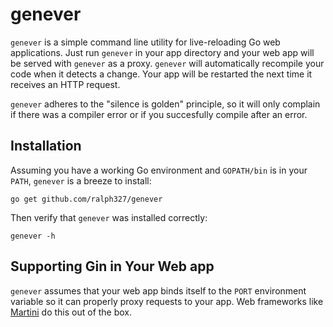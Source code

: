genever 
========

`genever` is a simple command line utility for live-reloading Go web applications. Just run `genever` in your app directory and your web app will be served with `genever` as a proxy. `genever` will automatically recompile your code when it detects a change. Your app will be restarted the next time it receives an HTTP request.

`genever` adheres to the "silence is golden" principle, so it will only complain if there was a compiler error or if you succesfully compile after an error.

## Installation

Assuming you have a working Go environment and `GOPATH/bin` is in your `PATH`, `genever` is a breeze to install:

~~~ shell
go get github.com/ralph327/genever
~~~

Then verify that `genever` was installed correctly:

~~~ shell
genever -h
~~~

## Supporting Gin in Your Web app
`genever` assumes that your web app binds itself to the `PORT` environment variable so it can properly proxy requests to your app. Web frameworks like [Martini](http://github.com/codegangsta/martini) do this out of the box.
